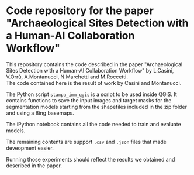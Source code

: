 # Code repository for the paper "Archaeological Sites Detection with a Human-AI Collaboration Workflow"

This repository contains the code described in the paper "Archaeological Sites Detection with a Human-AI Collaboration Workflow" by
L.Casini, V.Orrù, A.Montanucci, N.Marchetti and M.Roccetti.  
The code contained here is the result of work by Casini and Montanucci.

The Python script `stampa_imm_qgis` is a script to be used inside QGIS. 
It contains functions to save the input images and target masks for the segmentation models starting from the shapefiles included in the zip folder and using a Bing basemaps.


The iPython notebook contains all the code needed to train and evaluate models.   

The remaining contents are support `.csv` and `.json` files that made deveopment easier.

Running those experiments should reflect the results we obtained and described in the paper.  


